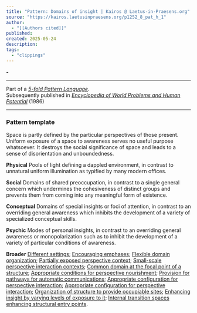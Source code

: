 ```yaml
---
title: "Pattern: Domains of insight | Kairos @ Laetus-in-Praesens.org"
source: "https://kairos.laetusinpraesens.org/p1252_8_pat_h_1"
author:
  - "[[Authors cited]]"
published:
created: 2025-05-24
description:
tags:
  - "clippings"
---
```

**\-**

---

Part of a *[5-fold Pattern Language](https://kairos.laetusinpraesens.org/84patlan_8_h_1)*.  
Subsequently published in *[Encyclopedia of World Problems and Human Potential](https://www.un-intelligible.org/projects/homeency.php)* (1986)

---

### Pattern template

Space is partly defined by the particular perspectives of those present. Uniform exposure of a space to awareness serves no useful purpose whatsoever. It destroys the social significance of space and leads to a sense of disorientation and unboundedness.

**Physical** Pools of light defining a dappled environment, in contrast to unnatural uniform illumination as typified by many modern offices.

**Social** Domains of shared preoccupation, in contrast to a single general concern which undermines the cohesiveness of distinct groups and prevents them from coming into any meaningful form of existence.

**Conceptual** Domains of special insights or foci of attention, in contrast to an overriding general awareness which inhibits the development of a variety of specialized conceptual skills.

**Psychic** Modes of personal insights, in contrast to an overriding general awareness or monopolarization such as to inhibit the development of a variety of particular conditions of awareness.

**Broader** [Different settings](https://kairos.laetusinpraesens.org/p1251_8_pat_h_1); [Encouraging emphases](https://kairos.laetusinpraesens.org/p1250_8_pat_h_1); [Flexible domain organization](https://kairos.laetusinpraesens.org/p1146_8_pat_h_1); [Partially exposed perspective context](https://kairos.laetusinpraesens.org/p1183_8_pat_h_1); [Small-scale perspective interaction contexts](https://kairos.laetusinpraesens.org/p1151_8_pat_h_1); [Common domain at the focal point of a structure](https://kairos.laetusinpraesens.org/p1129_8_pat_h_1); [Appropriate conditions for perspective nourishment](https://kairos.laetusinpraesens.org/p1182_8_pat_h_1); [Provision for pathways for automatic communications](https://kairos.laetusinpraesens.org/p1229_8_pat_h_1); [Appropriate configuration for perspective interaction](https://kairos.laetusinpraesens.org/p1185_8_pat_h_1); [Appropriate configuration for perspective interaction](https://kairos.laetusinpraesens.org/p1185_8_pat_h_1); [Organization of structure to provide occupiable sites](https://kairos.laetusinpraesens.org/p1179_8_pat_h_1); [Enhancing insight by varying levels of exposure to it](https://kairos.laetusinpraesens.org/p1135_8_pat_h_1); [Internal transition spaces enhancing structural entry points](https://kairos.laetusinpraesens.org/p1130_8_pat_h_1).